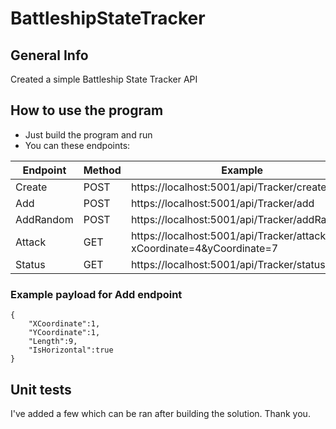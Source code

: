 # BattleshipStateTracker

## General Info
Created a simple Battleship State Tracker API

## How to use the program
- Just build the program and run
- You can these endpoints:

| Endpoint | Method | Example | 
| ------ | ------ | ------ |
| Create | POST | https://localhost:5001/api/Tracker/create |
| Add | POST | https://localhost:5001/api/Tracker/add |
| AddRandom | POST | https://localhost:5001/api/Tracker/addRandom |
| Attack | GET | https://localhost:5001/api/Tracker/attack?xCoordinate=4&yCoordinate=7 |
| Status | GET | https://localhost:5001/api/Tracker/status |

### Example payload for Add endpoint
```
{
    "XCoordinate":1,
    "YCoordinate":1,
    "Length":9,
    "IsHorizontal":true
}
```

## Unit tests
I've added a few which can be ran after building the solution. Thank you.
